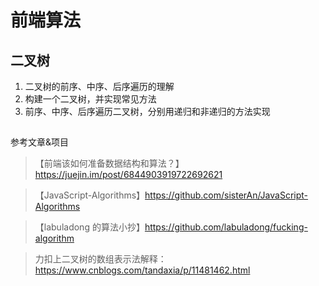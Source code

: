 # 前端算法


## 二叉树
1. 二叉树的前序、中序、后序遍历的理解
2. 构建一个二叉树，并实现常见方法
3. 前序、中序、后序遍历二叉树，分别用递归和非递归的方法实现


## 

参考文章&项目
>【前端该如何准备数据结构和算法？】https://juejin.im/post/6844903919722692621

>【JavaScript-Algorithms】https://github.com/sisterAn/JavaScript-Algorithms

>【labuladong 的算法小抄】https://github.com/labuladong/fucking-algorithm

> 力扣上二叉树的数组表示法解释：https://www.cnblogs.com/tandaxia/p/11481462.html
